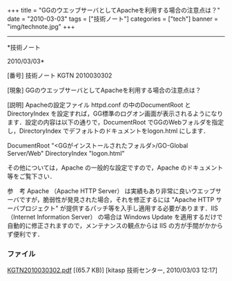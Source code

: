 ﻿+++
title = "GGのウエッブサーバとしてApacheを利用する場合の注意点は？"
date = "2010-03-03"
tags = ["技術ノート"]
categories = ["tech"]
banner = "img/technote.jpg"
+++

-----------------------------------------------------------------------------------------------------------------------------

*技術ノート

2010/03/03*


[番号]
技術ノート KGTN 2010030302

[現象]
GGのウエッブサーバとしてApacheを利用する場合の注意点は？

[説明]
Apacheの設定ファイル httpd.conf の中のDocumentRoot とDirectoryIndex
を設定すれば，GG標準のログオン画面が表示されるようになります．設定の内容は以下の通りで，DocumentRoot
でGGのWebフォルダを指定し，DirectoryIndex
でデフォルトのドキュメントをlogon.html にします．

DocumentRoot "<GGがインストールされたフォルダ>/GO-Global Server/Web"
DirectoryIndex "logon.html"

その他については，Apache の一般的な設定ですので，Apache
のドキュメント等をご覧下さい．

参　考
Apache （Apache HTTP Server）
は実績もあり非常に良いウエッブサーバですが，脆弱性が発見された場合，それを修正するには
"Apache HTTP サーバプロジェクト"
が提供するパッチ等を入手し適用する必要があります．IIS （Internet
Information Server） の場合は Windows Update
を適用するだけで自動的に修正されますので，メンテナンスの観点からは IIS
の方が手間がかからず便利です．


### ファイル

 
 


[KGTN2010030302.pdf](http://techreport.kitasp.net/attachments/download/78/KGTN2010030302.pdf)
 [(65.7 KB)] [kitasp 技術センター, 2010/03/03
12:17]


 


 

